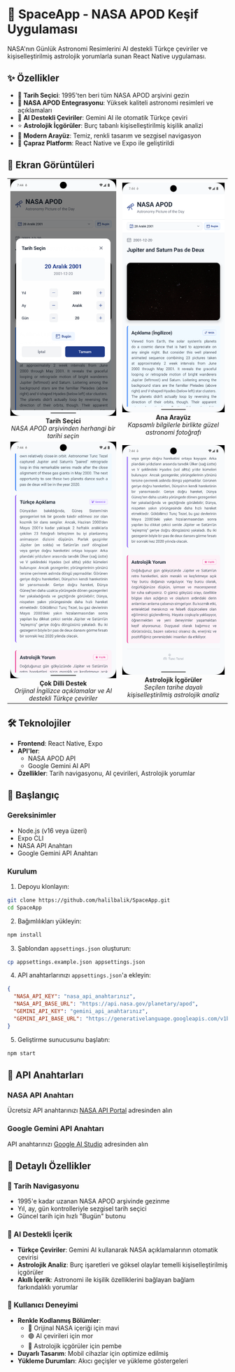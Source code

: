 # 🌌 SpaceApp - NASA APOD Keşif Uygulaması

NASA'nın Günlük Astronomi Resimlerini AI destekli Türkçe çeviriler ve kişiselleştirilmiş astrolojik yorumlarla sunan React Native uygulaması.

## ✨ Özellikler

- 📅 **Tarih Seçici**: 1995'ten beri tüm NASA APOD arşivini gezin
- 🚀 **NASA APOD Entegrasyonu**: Yüksek kaliteli astronomi resimleri ve açıklamaları
- 🤖 **AI Destekli Çeviriler**: Gemini AI ile otomatik Türkçe çeviri
- ⭐ **Astrolojik İçgörüler**: Burç tabanlı kişiselleştirilmiş kişilik analizi
- 🎨 **Modern Arayüz**: Temiz, renkli tasarım ve sezgisel navigasyon
- 📱 **Çapraz Platform**: React Native ve Expo ile geliştirildi

## 📱 Ekran Görüntüleri

<table>
  <tr>
    <td align="center">
      <img src="screenshots/0.png" width="250" alt="Tarih Seçici Arayüzü">
      <br>
      <b>Tarih Seçici</b>
      <br>
      <em>NASA APOD arşivinden herhangi bir tarihi seçin</em>
    </td>
    <td align="center">
      <img src="screenshots/1.png" width="250" alt="İngilizce ve Türkçe Açıklamalar">
      <br>
      <b>Ana Arayüz</b>
      <br>
      <em>Kapsamlı bilgilerle birlikte güzel astronomi fotoğrafı</em>
    </td>
  </tr>
  <tr>
    <td align="center">
      <img src="screenshots/2.png" width="250" alt="Astrolojik Yorum">
      <br>
      <b>Çok Dilli Destek</b>
      <br>
      <em>Orijinal İngilizce açıklamalar ve AI destekli Türkçe çeviriler</em>
    </td>
    <td align="center">
      <img src="screenshots/3.png" width="250" alt="Ana Uygulama Ekranı">
      <br>
      <b>Astrolojik İçgörüler</b>
      <br>
      <em>Seçilen tarihe dayalı kişiselleştirilmiş astrolojik analiz</em>
    </td>
  </tr>
</table>

## 🛠️ Teknolojiler

- **Frontend**: React Native, Expo
- **API'ler**:
  - NASA APOD API
  - Google Gemini AI API
- **Özellikler**: Tarih navigasyonu, AI çevirileri, Astrolojik yorumlar

## 🚀 Başlangıç

### Gereksinimler

- Node.js (v16 veya üzeri)
- Expo CLI
- NASA API Anahtarı
- Google Gemini API Anahtarı

### Kurulum

1. Depoyu klonlayın:

```bash
git clone https://github.com/halilbalik/SpaceApp.git
cd SpaceApp
```

2. Bağımlılıkları yükleyin:

```bash
npm install
```

3. Şablondan `appsettings.json` oluşturun:

```bash
cp appsettings.example.json appsettings.json
```

4. API anahtarlarınızı `appsettings.json`'a ekleyin:

```json
{
  "NASA_API_KEY": "nasa_api_anahtarınız",
  "NASA_API_BASE_URL": "https://api.nasa.gov/planetary/apod",
  "GEMINI_API_KEY": "gemini_api_anahtarınız",
  "GEMINI_API_BASE_URL": "https://generativelanguage.googleapis.com/v1beta/models/gemini-2.0-flash:generateContent"
}
```

5. Geliştirme sunucusunu başlatın:

```bash
npm start
```

## 🔑 API Anahtarları

### NASA API Anahtarı

Ücretsiz API anahtarınızı [NASA API Portal](https://api.nasa.gov/) adresinden alın

### Google Gemini API Anahtarı

API anahtarınızı [Google AI Studio](https://makersuite.google.com/app/apikey) adresinden alın

## 🌟 Detaylı Özellikler

### 📅 Tarih Navigasyonu

- 1995'e kadar uzanan NASA APOD arşivinde gezinme
- Yıl, ay, gün kontrolleriyle sezgisel tarih seçici
- Güncel tarih için hızlı "Bugün" butonu

### 🤖 AI Destekli İçerik

- **Türkçe Çeviriler**: Gemini AI kullanarak NASA açıklamalarının otomatik çevirisi
- **Astrolojik Analiz**: Burç işaretleri ve göksel olaylar temelli kişiselleştirilmiş içgörüler
- **Akıllı İçerik**: Astronomi ile kişilik özelliklerini bağlayan bağlam farkındalıklı yorumlar

### 🎨 Kullanıcı Deneyimi

- **Renkle Kodlanmış Bölümler**:
  - 🔵 Orijinal NASA içeriği için mavi
  - 🟣 AI çevirileri için mor
  - 🌸 Astrolojik içgörüler için pembe
- **Duyarlı Tasarım**: Mobil cihazlar için optimize edilmiş
- **Yükleme Durumları**: Akıcı geçişler ve yükleme göstergeleri
